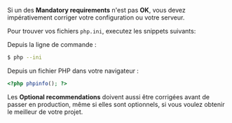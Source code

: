 Si un des **Mandatory requirements** n'est pas **OK**, vous devez impérativement corriger votre configuration ou votre serveur.

Pour trouver vos fichiers `php.ini`, executez les snippets suivants:

Depuis la ligne de commande :

```sh
$ php --ini
```

Depuis un fichier PHP dans votre navigateur :

```php
<?php phpinfo(); ?>
```

Les **Optional recommendations** doivent aussi être corrigées avant de passer en production, même si elles sont
optionnels, si vous voulez obtenir le meilleur de votre projet.
